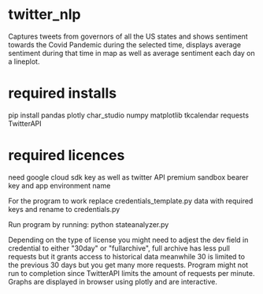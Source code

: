 # twitter_nlp
Captures tweets from governors of all the US states and shows sentiment towards the Covid Pandemic during the selected time, displays average sentiment during that time in map as well as average sentiment each day on a lineplot.

# required installs
pip install pandas plotly char_studio numpy matplotlib tkcalendar requests TwitterAPI

# required licences
need google cloud sdk key as well as twitter API premium sandbox bearer key and app environment name

For the program to work replace credentials_template.py data with required keys and rename to credentials.py

Run program by running: python stateanalyzer.py

Depending on the type of license you might need to adjest the dev field in credential to either "30day" or "fullarchive", full archive has less pull requests but it grants access to historical data meanwhile 30 is limited to the previous 30 days but you get many more requests. Program might not run to completion since TwitterAPI limits the amount of requests per minute. Graphs are displayed in browser using plotly and are interactive.


